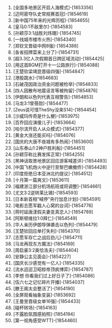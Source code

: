 
1. [全国多地景区开启人海模式]-[1853356]
1. [迈阿密夺队史常规赛首冠]-[1854619]
1. [新中国75年来的光辉历程]-[1854655]
1. [皇马0:1不敌里尔]-[1854583]
1. [孙颖莎3:1战胜刘炜珊]-[1854745]
1. [一线城市楼市火热]-[1854340]
1. [郑钦文晋级中网8强]-[1854388]
1. [各省招牌菜来上分了]-[1854731]
1. [超3.3亿人次假期首日跨区域流动]-[1854425]
1. [用这首BGM打开十一公路旅行]-[1854088]
1. [王楚钦梁靖崑晋级四强]-[1854847]
1. [港股跳水]-[1854683]
1. [石破茂因政治资金问题被检举]-[1854833]
1. [四人因散布地震谣言等被拘留]-[1854876]
1. [伊朗和以色列代表互相警告]-[1854853]
1. [马龙3:1曾蓓勋]-[1854477]
1. [Zeus说可惜TheShy没来S14]-[1854454]
1. [沙威玛传奇是什么梗]-[1853975]
1. [百乔回应演傻儿子]-[1853664]
1. [哈尔滨开启人从众模式]-[1854377]
1. [黄金大涨还能买吗]-[1854076]
1. [国庆的大唐不夜城有多热闹]-[1853600]
1. [山东泰山1:2神户胜利船]-[1854451]
1. [孙颖莎称比赛发挥正常]-[1854255]
1. [黑神话取景地景区回应游客喊差评]-[1854493]
1. [中国飞机炮火中逆行至黎巴嫩撤侨]-[1854428]
1. [印度拒绝日本亚洲北约提议]-[1854512]
1. [十月第一篇爽文]-[1853611]
1. [福建浙江部分机场航班或将调整]-[1854661]
1. [尤文3:2逆转莱比锡]-[1854593]
1. [日本新首相“喊停”央行加息计划]-[1854591]
1. [电影志愿军戳人心窝的台词]-[1854776]
1. [蒋时延唐漾假夫妻变真恋人]-[1854789]
1. [阿斯顿维拉1:0拜仁]-[1854549]
1. [华人亲历伊朗导弹袭击以色列]-[1854479]
1. [王楚钦回应单打失利]-[1854370]
1. [志愿军存亡之战后劲儿]-[1854711]
1. [马龙再现东方魔法]-[1854169]
1. [周启豪3:2奥恰洛夫]-[1854404]
1. [安静公主见面会]-[1854227]
1. [国庆长沙感觉有一亿人]-[1854335]
1. [流水迢迢卫昭椋帝顶疯博弈]-[1854787]
1. [李想 你看我们过上好日子了]-[1854086]
1. [伍六七之记忆碎片开播]-[1854037]
1. [滕王阁太会整活了]-[1854190]
1. [全屏观看抽象变装]-[1853692]
1. [王曼昱晋级女单16强]-[1854433]
1. [碰杯转场]-[1854163]
1. [不露脸氛围感拍照]-[1854194]
1. [第一视角感受WTT]-[1854460]